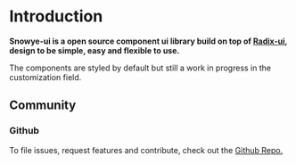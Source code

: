 # Introduction

<b>Snowye-ui is a open source component ui library build on top of [Radix-ui](https://radix-ui.com/), design to be simple, easy and flexible to use.</b>

The components are styled by default but still a work in progress in the customization field.

## Community

### Github
To file issues, request features and contribute, check out the [Github Repo.](https://github.com/Sn0wye/snowye-ui)